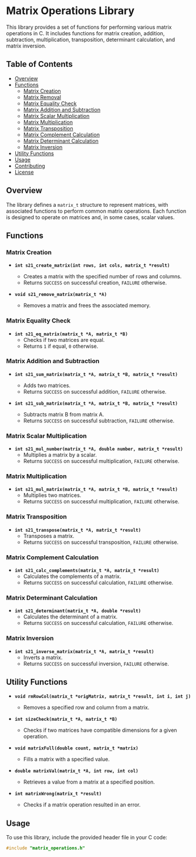 # Matrix Operations Library

This library provides a set of functions for performing various matrix operations in C. It includes functions for matrix creation, addition, subtraction, multiplication, transposition, determinant calculation, and matrix inversion.

## Table of Contents

- [Overview](#overview)
- [Functions](#functions)
  - [Matrix Creation](#matrix-creation)
  - [Matrix Removal](#matrix-removal)
  - [Matrix Equality Check](#matrix-equality-check)
  - [Matrix Addition and Subtraction](#matrix-addition-and-subtraction)
  - [Matrix Scalar Multiplication](#matrix-scalar-multiplication)
  - [Matrix Multiplication](#matrix-multiplication)
  - [Matrix Transposition](#matrix-transposition)
  - [Matrix Complement Calculation](#matrix-complement-calculation)
  - [Matrix Determinant Calculation](#matrix-determinant-calculation)
  - [Matrix Inversion](#matrix-inversion)
- [Utility Functions](#utility-functions)
- [Usage](#usage)
- [Contributing](#contributing)
- [License](#license)

## Overview

The library defines a `matrix_t` structure to represent matrices, with associated functions to perform common matrix operations. Each function is designed to operate on matrices and, in some cases, scalar values.

## Functions

### Matrix Creation

- **`int s21_create_matrix(int rows, int cols, matrix_t *result)`**
  - Creates a matrix with the specified number of rows and columns.
  - Returns `SUCCESS` on successful creation, `FAILURE` otherwise.

- **`void s21_remove_matrix(matrix_t *A)`**
  - Removes a matrix and frees the associated memory.

### Matrix Equality Check

- **`int s21_eq_matrix(matrix_t *A, matrix_t *B)`**
  - Checks if two matrices are equal.
  - Returns `1` if equal, `0` otherwise.

### Matrix Addition and Subtraction

- **`int s21_sum_matrix(matrix_t *A, matrix_t *B, matrix_t *result)`**
  - Adds two matrices.
  - Returns `SUCCESS` on successful addition, `FAILURE` otherwise.

- **`int s21_sub_matrix(matrix_t *A, matrix_t *B, matrix_t *result)`**
  - Subtracts matrix B from matrix A.
  - Returns `SUCCESS` on successful subtraction, `FAILURE` otherwise.

### Matrix Scalar Multiplication

- **`int s21_mul_number(matrix_t *A, double number, matrix_t *result)`**
  - Multiplies a matrix by a scalar.
  - Returns `SUCCESS` on successful multiplication, `FAILURE` otherwise.

### Matrix Multiplication

- **`int s21_mul_matrix(matrix_t *A, matrix_t *B, matrix_t *result)`**
  - Multiplies two matrices.
  - Returns `SUCCESS` on successful multiplication, `FAILURE` otherwise.

### Matrix Transposition

- **`int s21_transpose(matrix_t *A, matrix_t *result)`**
  - Transposes a matrix.
  - Returns `SUCCESS` on successful transposition, `FAILURE` otherwise.

### Matrix Complement Calculation

- **`int s21_calc_complements(matrix_t *A, matrix_t *result)`**
  - Calculates the complements of a matrix.
  - Returns `SUCCESS` on successful calculation, `FAILURE` otherwise.

### Matrix Determinant Calculation

- **`int s21_determinant(matrix_t *A, double *result)`**
  - Calculates the determinant of a matrix.
  - Returns `SUCCESS` on successful calculation, `FAILURE` otherwise.

### Matrix Inversion

- **`int s21_inverse_matrix(matrix_t *A, matrix_t *result)`**
  - Inverts a matrix.
  - Returns `SUCCESS` on successful inversion, `FAILURE` otherwise.

## Utility Functions

- **`void rmRowCol(matrix_t *origMatrix, matrix_t *result, int i, int j)`**
  - Removes a specified row and column from a matrix.

- **`int sizeCheck(matrix_t *A, matrix_t *B)`**
  - Checks if two matrices have compatible dimensions for a given operation.

- **`void matrixFull(double count, matrix_t *matrix)`**
  - Fills a matrix with a specified value.

- **`double matrixVal(matrix_t *A, int row, int col)`**
  - Retrieves a value from a matrix at a specified position.

- **`int matrixWrong(matrix_t *result)`**
  - Checks if a matrix operation resulted in an error.

## Usage

To use this library, include the provided header file in your C code:

```c
#include "matrix_operations.h"
